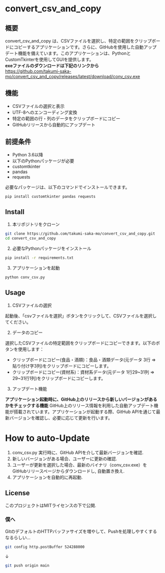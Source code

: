 # convert_csv_and_copy

## 概要

convert_csv_and_copy は、CSVファイルを選択し、特定の範囲をクリップボードにコピーするアプリケーションです。さらに、GitHubを使用した自動アップデート機能を備えています。このアプリケーションは、PythonとCustomTkinterを使用してGUIを提供します。<br>
**exeファイルのダウンロードは下記のリンクから**
<br>
https://github.com/takumi-saka-mo/convert_csv_and_copy/releases/latest/download/conv_csv.exe


## 機能

- CSVファイルの選択と表示
- UTF-8へのエンコーディング変換
- 特定の範囲の行・列のデータをクリップボードにコピー
- GitHubリリースから自動的にアップデート

## 前提条件

- Python 3.6以降
- 以下のPythonパッケージが必要
- customtkinter
- pandas
- requests

必要なパッケージは、以下のコマンドでインストールできます。
```bash
pip install customtkinter pandas requests
```

## Install
1. 本リポジトリをクローン
```bash
git clone https://github.com/takumi-saka-mo/convert_csv_and_copy.git
cd convert_csv_and_copy
```

2. 必要なPythonパッケージをインストール
```bash
pip install -r requirements.txt
```
3. アプリケーションを起動
```bash
python conv_csv.py
```




## Usage

1. CSVファイルの選択

起動後、「csvファイルを選択」ボタンをクリックして、CSVファイルを選択してください。

2. データのコピー

選択したCSVファイルの特定範囲をクリップボードにコピーできます。以下のボタンを使用します：

- クリップボードにコピー(食品・酒類)：食品・酒類データ(元データ 3行 ⇒ 貼り付け字3列)をクリップボードにコピーします。
- クリップボードにコピー(資材系)：資材系データ(元データ 1行29~31列 ⇒ 29~31行1列)をクリップボードにコピーします。

3. アップデート機能

**アプリケーション起動時に、GitHub上のリリースから新しいバージョンがあるかをチェックする機能**
GitHub上のリリース情報を利用した自動アップデート機能が搭載されています。アプリケーションが起動する際、GitHub APIを通じて最新バージョンを確認し、必要に応じて更新を行います。

# How to auto-Update

1.	conv_csv.py 実行時に、GitHub APIを介して最新バージョンを確認.
2.	新しいバージョンがある場合、ユーザーに更新の確認.
3.	ユーザーが更新を選択した場合、最新のバイナリ（conv_csv.exe）をGitHubリリースページからダウンロードし, 自動置き換え.
4.	アプリケーションを自動的に再起動.


## License

このプロジェクトはMITライセンスの下で公開.


### 僕へ
GitのデフォルトのHTTPバッファサイズを増やして、Pushを処理しやすくするなるらしい...
```bash
git config http.postBuffer 524288000
```
↓
```bash
git push origin main
```

